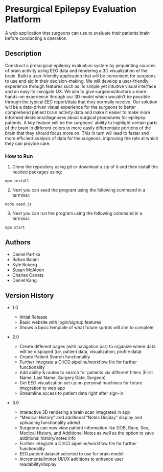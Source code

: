 # Presurgical Epilepsy Evaluation Platform

A web application that surgeons can use to evaluate their patients brain before conducting a operation. 

## Description

Construct a presurgical epilepsy evaluation system by pinpointing sources of brain activity using EEG data and rendering a 3D visualization of the brain. Build a user-friendly application that will be convenient for surgeons to use and aid in their decision-making. We will develop a user-friendly experience through features such as its simple yet intuitive visual interface and an easy-to-navigate UX. We aim to give surgeons/doctors a more hands-on experience through our 3D model which wouldn’t be possible through the typical EEG report/data that they normally receive. Our solution will be a data-driven visual experience for the surgeons to better comprehend patient brain activity data and make it easier to make more informed decisions/diagnoses about surgical procedures for epilepsy patients. A key feature will be the surgeons' ability to highlight certain parts of the brain in different colors to more easily differentiate portions of the brain that they should focus more on. This in turn will lead to faster and more efficient analysis of data for the surgeons, improving the rate at which they can provide care.

### How to Run

1. Clone the repository using git or download a zip of it and then install the needed packages using:
```
npm install
```

2. Next you can seed the program using the following command in a terminal:
```
node seed.js
```

3. Next you can run the program using the following command in a terminal:
```
npm start
```

## Authors

 * Daniel Partika
 * Rohan Balani
 * Kyle Boberg
 * Susan McAloon
 * Charles Canata
 * Daniel Kang

## Version History

* 1.0
    * Initial Release
    * Basic website with login/signup features
    * Shows a basic template of what future sprints will aim to complete
* 2.0
    * Create different pages (with navigation bar) to organize where data will be displayed (i.e. patient data, visualization, profile data)
    * Create Patient Search functionality
    * Further integrate a CI/CD pipeline/workflow file for further functionality
    * Add ability & routes to search for patients via different filters (First Name, Last Name, Surgery Date, Surgeon)
    * Get EEG visualization set up on personal machines for future integration to web app
    * Streamline access to patient data right after sign-in

* 3.0
    * Interactive 3D rendering a brain scan integrated in app
    * “Medical History” and additional “Notes Display” display and uploading functionality added
    * Surgeons can now view patient information like DOB, Race, Sex, Medical History, and Additional Notes as well as the option to save additional history/notes info
    * Further integrate a CI/CD pipeline/workflow file for further functionality
    * EEG patient dataset selected to use for brain model
    * Incremental/minor UI/UX additions to enhance user readability/display


